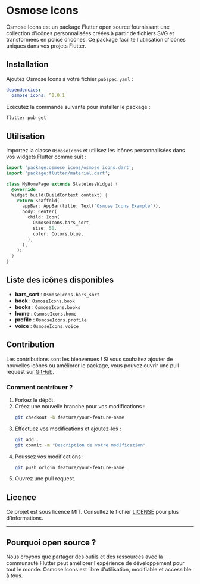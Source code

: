 # Osmose Icons

Osmose Icons est un package Flutter open source fournissant une collection d'icônes personnalisées créées à partir de fichiers SVG et transformées en police d'icônes. Ce package facilite l'utilisation d'icônes uniques dans vos projets Flutter.

## Installation

Ajoutez Osmose Icons à votre fichier `pubspec.yaml` :

```yaml
dependencies:
  osmose_icons: ^0.0.1
```

Exécutez la commande suivante pour installer le package :

```bash
flutter pub get
```

## Utilisation

Importez la classe `OsmoseIcons` et utilisez les icônes personnalisées dans vos widgets Flutter comme suit :

```dart
import 'package:osmose_icons/osmose_icons.dart';
import 'package:flutter/material.dart';

class MyHomePage extends StatelessWidget {
  @override
  Widget build(BuildContext context) {
    return Scaffold(
      appBar: AppBar(title: Text('Osmose Icons Example')),
      body: Center(
        child: Icon(
          OsmoseIcons.bars_sort,
          size: 50,
          color: Colors.blue,
        ),
      ),
    );
  }
}
```

## Liste des icônes disponibles

- **bars_sort** : `OsmoseIcons.bars_sort`
- **book** : `OsmoseIcons.book`
- **books** : `OsmoseIcons.books`
- **home** : `OsmoseIcons.home`
- **profile** : `OsmoseIcons.profile`
- **voice** : `OsmoseIcons.voice`

## Contribution

Les contributions sont les bienvenues ! Si vous souhaitez ajouter de nouvelles icônes ou améliorer le package, vous pouvez ouvrir une pull request sur [GitHub](https://github.com/username/osmose_icons).

### Comment contribuer ?

1. Forkez le dépôt.
2. Créez une nouvelle branche pour vos modifications :
   ```bash
   git checkout -b feature/your-feature-name
   ```
3. Effectuez vos modifications et ajoutez-les :
   ```bash
   git add .
   git commit -m "Description de votre modification"
   ```
4. Poussez vos modifications :
   ```bash
   git push origin feature/your-feature-name
   ```
5. Ouvrez une pull request.

## Licence

Ce projet est sous licence MIT. Consultez le fichier [LICENSE](./LICENSE) pour plus d'informations.

---

## Pourquoi open source ?

Nous croyons que partager des outils et des ressources avec la communauté Flutter peut améliorer l'expérience de développement pour tout le monde. Osmose Icons est libre d'utilisation, modifiable et accessible à tous.

